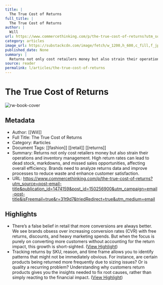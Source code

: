 ```yaml
---
title: |
  The True Cost of Returns
full_title: |
  The True Cost of Returns
author: |
  Will
url: https://www.commercethinking.com/p/the-true-cost-of-returns?utm_source=post-email-title&publication_id=1474159&post_id=150256900&utm_campaign=email-post-title&isFreemail=true&r=31t9d7&triedRedirect=true&utm_medium=email
category: articles
image_url: https://substackcdn.com/image/fetch/w_1200,h_600,c_fill,f_jpg,q_auto:good,fl_progressive:steep,g_auto/https%3A%2F%2Fsubstack-post-media.s3.amazonaws.com%2Fpublic%2Fimages%2F9377b906-bedb-48c2-bd03-3764d4a300e5_1120x800.jpeg
published_date: None
summary: |
  Returns not only cost retailers money but also strain their operations and inventory management. High return rates can lead to dead stock, markdowns, and missed sales opportunities, affecting overall efficiency. Brands need to analyze returns data and improve processes to reduce waste and enhance customer satisfaction.
source: reader
permalink: l/articles/the-true-cost-of-returns
---
```

# The True Cost of Returns

![rw-book-cover](https://substackcdn.com/image/fetch/w_1200,h_600,c_fill,f_jpg,q_auto:good,fl_progressive:steep,g_auto/https%3A%2F%2Fsubstack-post-media.s3.amazonaws.com%2Fpublic%2Fimages%2F9377b906-bedb-48c2-bd03-3764d4a300e5_1120x800.jpeg)

## Metadata
- Author: [[Will]]
- Full Title: The True Cost of Returns
- Category: #articles
- Document Tags: [[fashion]] [[retail]] [[returns]] 
- Summary: Returns not only cost retailers money but also strain their operations and inventory management. High return rates can lead to dead stock, markdowns, and missed sales opportunities, affecting overall efficiency. Brands need to analyze returns data and improve processes to reduce waste and enhance customer satisfaction.
- URL: https://www.commercethinking.com/p/the-true-cost-of-returns?utm_source=post-email-title&publication_id=1474159&post_id=150256900&utm_campaign=email-post-title&isFreemail=true&r=31t9d7&triedRedirect=true&utm_medium=email

## Highlights
- There’s a false belief in retail that more conversions are always better. We see brands obsess over increasing conversion rates (CVR) with free returns, discounts, and heavy marketing spends. But when the focus is purely on converting more customers without accounting for the return impact, this growth is short-sighted. ([View Highlight](https://read.readwise.io/read/01jeps8qw1axrncnh5dyyvf06n))
- Tracking returns by SKU, reason, and time frame allows you to identify patterns that might not be immediately obvious. For instance, are certain products being returned more frequently due to sizing issues? Or is quality a recurring problem? Understanding why customers return products gives you the insights needed to fix root causes, rather than simply reacting to the financial impact. ([View Highlight](https://read.readwise.io/read/01jepsabvx00ep7jb47twsqway))


